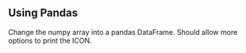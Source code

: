 ## Using Pandas

Change the numpy array into a pandas DataFrame.  Should allow more options to print the ICON.